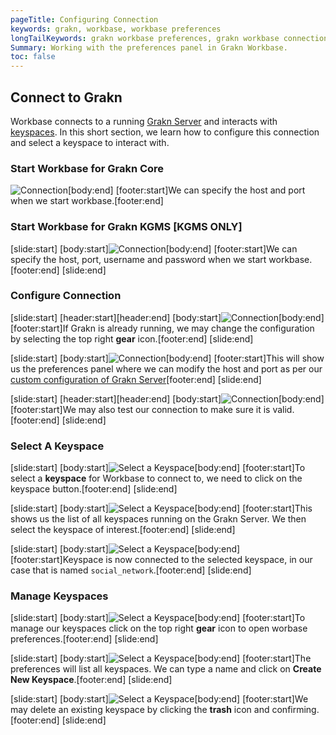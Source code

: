 ```yaml
---
pageTitle: Configuring Connection
keywords: grakn, workbase, workbase preferences
longTailKeywords: grakn workbase preferences, grakn workbase connection, grakn workbase manage keyspaces
Summary: Working with the preferences panel in Grakn Workbase.
toc: false
---
```


## Connect to Grakn
Workbase connects to a running [Grakn Server](/docs/running-grakn/install-and-run#start-the-grakn-server) and interacts with [keyspaces](../06-management/01-keyspace.md). In this short section, we learn how to configure this connection and select a keyspace to interact with.

### Start Workbase for Grakn Core

![Connection](/docs/images/workbase/preferences_core-login.png)[body:end]
[footer:start]We can specify the host and port when we start workbase.[footer:end]

### Start Workbase for Grakn KGMS [KGMS ONLY]
<div class="slideshow">

[slide:start]
[body:start]![Connection](/docs/images/workbase/preferences_kgms-login.png)[body:end]
[footer:start]We can specify the host, port, username and password when we start workbase.[footer:end]
[slide:end]

</div>

### Configure Connection
<div class="slideshow">

[slide:start]
[header:start][header:end]
[body:start]![Connection](/docs/images/workbase/preferences_configure_open-preferences.png)[body:end]
[footer:start]If Grakn is already running, we may change the configuration by selecting the top right **gear** icon.[footer:end]
[slide:end]

[slide:start]
[body:start]![Connection](/docs/images/workbase/preferences_configure-host-port.png)[body:end]
[footer:start]This will show us the preferences panel where we can modify the host and port as per our [custom configuration of Grakn Server](/docs/running-grakn/configuration##host-and-port)[footer:end]
[slide:end]

[slide:start]
[header:start][header:end]
[body:start]![Connection](/docs/images/workbase/preferences_test-connection.png)[body:end]
[footer:start]We may also test our connection to make sure it is valid.[footer:end]
[slide:end]

</div>


### Select A Keyspace
<div class="slideshow">

[slide:start]
[body:start]![Select a Keyspace](/docs/images/workbase/preferences_select-keyspace.png)[body:end]
[footer:start]To select a **keyspace** for Workbase to connect to, we need to click on the keyspace button.[footer:end]
[slide:end]

[slide:start]
[body:start]![Select a Keyspace](/docs/images/workbase/preferences_list-keyspaces.png)[body:end]
[footer:start]This shows us the list of all keyspaces running on the Grakn Server. We then select the keyspace of interest.[footer:end]
[slide:end]

[slide:start]
[body:start]![Select a Keyspace](/docs/images/workbase/preferences_keyspace-selected.png)[body:end]
[footer:start]Keyspace is now connected to the selected keyspace, in our case that is named `social_network`.[footer:end]
[slide:end]

</div>

### Manage Keyspaces
<div class="slideshow">

[slide:start]
[body:start]![Select a Keyspace](/docs/images/workbase/preferences_open-preferences.png)[body:end]
[footer:start]To manage our keyspaces click on the top right **gear** icon to open worbase preferences.[footer:end]
[slide:end]

[slide:start]
[body:start]![Select a Keyspace](/docs/images/workbase/preferences_create-keyspace.png)[body:end]
[footer:start]The preferences will list all keyspaces. We can type a name and click on **Create New Keyspace**.[footer:end]
[slide:end]

[slide:start]
[body:start]![Select a Keyspace](/docs/images/workbase/preferences_delete-keyspace.png)[body:end]
[footer:start]We may delete an existing keyspace by clicking the **trash** icon and confirming.[footer:end]
[slide:end]

</div>